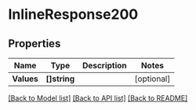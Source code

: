 # InlineResponse200

## Properties

Name | Type | Description | Notes
------------ | ------------- | ------------- | -------------
**Values** | **[]string** |  | [optional] 

[[Back to Model list]](../README.md#documentation-for-models) [[Back to API list]](../README.md#documentation-for-api-endpoints) [[Back to README]](../README.md)


